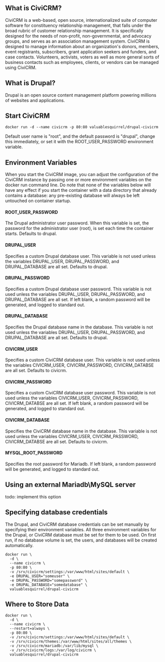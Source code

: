 ## What is CiviCRM?

CiviCRM is a web-based, open source, internationalized suite of computer software for constituency relationship management, that falls under the broad rubric of customer relationship management. It is specifically designed for the needs of non-profit, non-governmental, and advocacy groups, and serves as an association management system. CiviCRM is designed to manage information about an organization's donors, members, event registrants, subscribers, grant application seekers and funders, and case contacts. Volunteers, activists, voters as well as more general sorts of business contacts such as employees, clients, or vendors can be managed using CiviCRM.

## What is Drupal?

Drupal is an open source content management platform powering millions of websites and applications.

## Start CiviCRM

```
docker run -d --name civicrm -p 80:80 valuablesquirrel/drupal-civicrm
```

Default user name is "root", and the default password is "drupal", change this immediately, or set it with the ROOT_USER_PASSWORD environment variable.

## Environment Variables
When you start the CiviCRM image, you can adjust the configuration of the CiviCRM instance by passing one or more environment variables on the docker run command line. Do note that none of the variables below will have any effect if you start the container with a data directory that already contains a database: any pre-existing database will always be left untouched on container startup.

#### ROOT_USER_PASSWORD
The Drupal administrator user password. When this variable is set, the password for the administrator user (root), is set each time the container starts. Defaults to drupal.

#### DRUPAL_USER
Specifies a custom Drupal database user. This variable is not used unless the variables DRUPAL_USER, DRUPAL_PASSWORD, and DRUPAL_DATABASE are all set. Defaults to drupal.

#### DRUPAL_PASSWORD
Specifies a custom Drupal database user password. This variable is not used unless the variables DRUPAL_USER, DRUPAL_PASSWORD, and DRUPAL_DATABASE are all set. If left blank, a random password will be generated, and logged to standard out.

#### DRUPAL_DATABASE
Specifies the Drupal database name in the database. This variable is not used unless the variables DRUPAL_USER, DRUPAL_PASSWORD, and DRUPAL_DATABASE are all set. Defaults to drupal.

#### CIVICRM_USER
Specifies a custom CiviCRM database user. This variable is not used unless the variables CIVICRM_USER, CIVICRM_PASSWORD, CIVICRM_DATABSE are all set. Defaults to civicrm.

#### CIVICRM_PASSWORD
Specifies a custom CiviCRM database user password. This variable is not used unless the variables CIVICRM_USER, CIVICRM_PASSWORD, CIVICRM_DATABSE are all set. If left blank, a random password will be generated, and logged to standard out.

#### CIVICRM_DATABASE
Specifies the CiviCRM database name in the database. This variable is not used unless the variables CIVICRM_USER, CIVICRM_PASSWORD, CIVICRM_DATABSE are all set. Defaults to civicrm.

#### MYSQL_ROOT_PASSWORD
Specifies the root password for Mariadb. If left blank, a random password will be generated, and logged to standard out.

## Using an external Mariadb\MySQL server

todo: implement this option

## Specifying database credentials
The Drupal, and CiviCRM database credentials can be set manually by specifying their environment variables. All three environment variables for the Drupal, or CiviCRM database must be set for them to be used. On first run, if no database volume is set, the users, and databases will be created automatically.

```
docker run \
  -d \
  --name civicrm \
  -p 80:80 \
  -v /srv/civicrm/settings:/var/www/html/sites/default \
  -e DRUPAL_USER="someuser" \
  -e DRUPAL_PASSWORD="somepassword" \
  -e DRUPAL_DATABASE="somedatabase" \
  valuablesquirrel/drupal-civicrm
```

## Where to Store Data

```
docker run \
  -d \
  --name civicrm \
  --restart=always \
  -p 80:80 \
  -v /srv/civicrm/settings:/var/www/html/sites/default \
  -v /srv/civicrm/themes:/var/www/html/sites/all/themes \
  -v /srv/civicrm/mariadb:/var/lib/mysql \
  -v /srv/civicrm/logs:/var/log/civicrm \
  valuablesquirrel/drupal-civicrm
  ```
